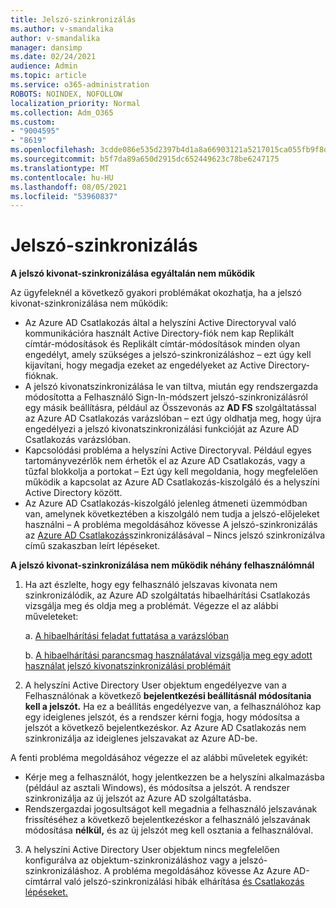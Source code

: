 ```yaml
---
title: Jelszó-szinkronizálás
ms.author: v-smandalika
author: v-smandalika
manager: dansimp
ms.date: 02/24/2021
audience: Admin
ms.topic: article
ms.service: o365-administration
ROBOTS: NOINDEX, NOFOLLOW
localization_priority: Normal
ms.collection: Adm_O365
ms.custom:
- "9004595"
- "8619"
ms.openlocfilehash: 3cdde086e535d2397b4d1a8a66903121a5217015ca055fb9f8d025b0842f044b
ms.sourcegitcommit: b5f7da89a650d2915dc652449623c78be6247175
ms.translationtype: MT
ms.contentlocale: hu-HU
ms.lasthandoff: 08/05/2021
ms.locfileid: "53960837"
---
```

# <a name="password-synchronization"></a>Jelszó-szinkronizálás

**A jelszó kivonat-szinkronizálása egyáltalán nem működik**

Az ügyfeleknél a következő gyakori problémákat okozhatja, ha a jelszó kivonat-szinkronizálása nem működik:

- Az Azure AD Csatlakozás által a helyszíni Active Directoryval való kommunikációra használt  Active Directory-fiók nem kap Replikált címtár-módosítások és Replikált címtár-módosítások minden olyan engedélyt, amely szükséges a jelszó-szinkronizáláshoz – ezt úgy kell kijavítani, hogy megadja ezeket az engedélyeket az Active Directory-fióknak. 
- A jelszó kivonatszinkronizálása le van tiltva, miután egy rendszergazda módosította a Felhasználó Sign-In-módszert jelszó-szinkronizálásról egy másik beállításra, például  az Összevonás az **AD FS** szolgáltatással az Azure AD Csatlakozás varázslóban – ezt úgy oldhatja meg, hogy újra engedélyezi a jelszó kivonatszinkronizálási funkcióját az Azure AD Csatlakozás varázslóban. 
- Kapcsolódási probléma a helyszíni Active Directoryval. Például egyes tartományvezérlők nem érhetők el az Azure AD [](https://docs.microsoft.com/azure/active-directory/hybrid/reference-connect-ports) Csatlakozás, vagy a tűzfal blokkolja a portokat – Ezt úgy kell megoldania, hogy megfelelően működik a kapcsolat az Azure AD Csatlakozás-kiszolgáló és a helyszíni Active Directory között.
- Az Azure AD Csatlakozás-kiszolgáló jelenleg átmeneti üzemmódban van, amelynek következtében a kiszolgáló nem tudja a jelszó-előjeleket használni – A probléma megoldásához kövesse A jelszó-szinkronizálás az [Azure AD Csatlakozás](https://docs.microsoft.com/azure/active-directory/hybrid/tshoot-connect-password-hash-synchronization)szinkronizálásával – Nincs jelszó szinkronizálva című szakaszban leírt lépéseket.

**A jelszó kivonat-szinkronizálása nem működik néhány felhasználómnál**

1. Ha azt észlelte, hogy egy felhasználó jelszavas  kivonata nem szinkronizálódik, az Azure AD szolgáltatás hibaelhárítási Csatlakozás vizsgálja meg és oldja meg a problémát. Végezze el az alábbi műveleteket:

    a. [A hibaelhárítási feladat futtatása a varázslóban](https://docs.microsoft.com/azure/active-directory/hybrid/tshoot-connect-objectsync)

    b. [A hibaelhárítási parancsmag használatával vizsgálja meg egy adott használat jelszó kivonatszinkronizálási problémáit](https://docs.microsoft.com/azure/active-directory/hybrid/tshoot-connect-password-hash-synchronization)

2. A helyszíni Active Directory User objektum engedélyezve van a Felhasználónak a következő **bejelentkezési beállításnál módosítania kell a jelszót.** Ha ez a beállítás engedélyezve van, a felhasználóhoz kap egy ideiglenes jelszót, és a rendszer kérni fogja, hogy módosítsa a jelszót a következő bejelentkezéskor. Az Azure AD Csatlakozás nem szinkronizálja az ideiglenes jelszavakat az Azure AD-be.

A fenti probléma megoldásához végezze el az alábbi műveletek egyikét:

- Kérje meg a felhasználót, hogy jelentkezzen be a helyszíni alkalmazásba (például az asztali Windows), és módosítsa a jelszót. A rendszer szinkronizálja az új jelszót az Azure AD szolgáltatásba.
- Rendszergazdai jogosultságot kell megadnia a felhasználó jelszavának frissítéséhez a következő bejelentkezéskor a felhasználó jelszavának módosítása **nélkül,** és az új jelszót meg kell osztania a felhasználóval.

3. A helyszíni Active Directory User  objektum nincs megfelelően konfigurálva az objektum-szinkronizáláshoz vagy a jelszó-szinkronizáláshoz. A probléma megoldásához kövesse Az Azure AD-címtárral való jelszó-szinkronizálási hibák elhárítása [és Csatlakozás lépéseket.](https://docs.microsoft.com/azure/active-directory/hybrid/tshoot-connect-password-hash-synchronization)







